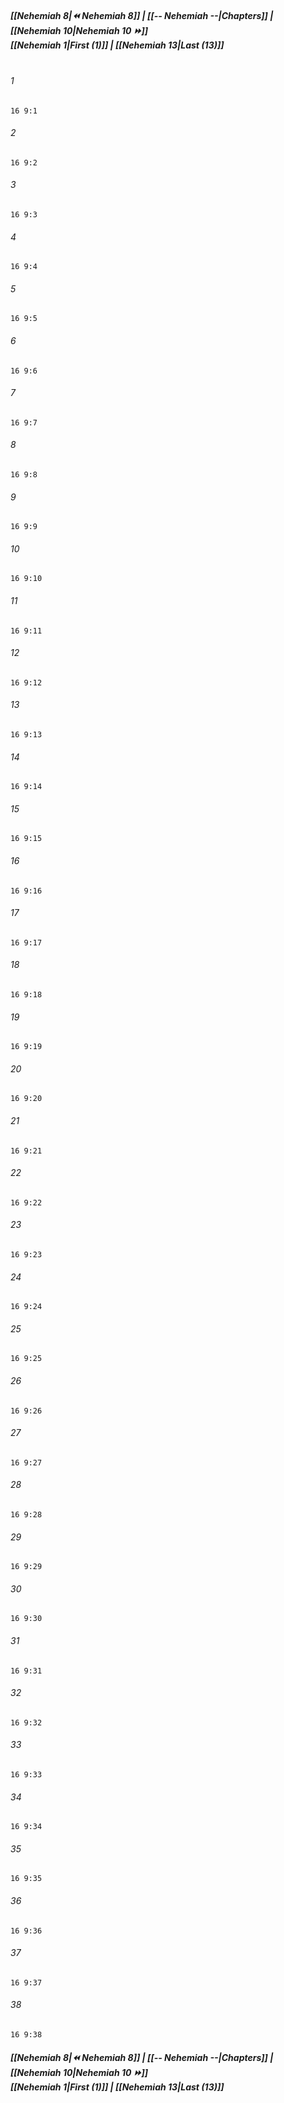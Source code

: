
##### **[[Nehemiah 8|⏪ Nehemiah 8]] | [[-- Nehemiah --|Chapters]] | [[Nehemiah 10|Nehemiah 10 ⏩]]**<br>**[[Nehemiah 1|First (1)]] | [[Nehemiah 13|Last (13)]]**<br><br>

###### 1
``` verse
16 9:1
```
###### 2
``` verse
16 9:2
```
###### 3
``` verse
16 9:3
```
###### 4
``` verse
16 9:4
```
###### 5
``` verse
16 9:5
```
###### 6
``` verse
16 9:6
```
###### 7
``` verse
16 9:7
```
###### 8
``` verse
16 9:8
```
###### 9
``` verse
16 9:9
```
###### 10
``` verse
16 9:10
```
###### 11
``` verse
16 9:11
```
###### 12
``` verse
16 9:12
```
###### 13
``` verse
16 9:13
```
###### 14
``` verse
16 9:14
```
###### 15
``` verse
16 9:15
```
###### 16
``` verse
16 9:16
```
###### 17
``` verse
16 9:17
```
###### 18
``` verse
16 9:18
```
###### 19
``` verse
16 9:19
```
###### 20
``` verse
16 9:20
```
###### 21
``` verse
16 9:21
```
###### 22
``` verse
16 9:22
```
###### 23
``` verse
16 9:23
```
###### 24
``` verse
16 9:24
```
###### 25
``` verse
16 9:25
```
###### 26
``` verse
16 9:26
```
###### 27
``` verse
16 9:27
```
###### 28
``` verse
16 9:28
```
###### 29
``` verse
16 9:29
```
###### 30
``` verse
16 9:30
```
###### 31
``` verse
16 9:31
```
###### 32
``` verse
16 9:32
```
###### 33
``` verse
16 9:33
```
###### 34
``` verse
16 9:34
```
###### 35
``` verse
16 9:35
```
###### 36
``` verse
16 9:36
```
###### 37
``` verse
16 9:37
```
###### 38
``` verse
16 9:38
```

##### **[[Nehemiah 8|⏪ Nehemiah 8]] | [[-- Nehemiah --|Chapters]] | [[Nehemiah 10|Nehemiah 10 ⏩]]**<br>**[[Nehemiah 1|First (1)]] | [[Nehemiah 13|Last (13)]]**

